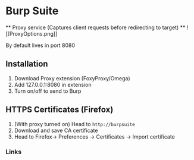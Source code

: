 # Burp Suite
** Proxy service (Captures client requests before redirecting to target) **
![[ProxyOptions.png]]

By default lives in port 8080

## Installation
1. Download Proxy extension (FoxyProxy/Omega)
2. Add 127.0.0.1:8080 in extension
3. Turn on/off to send to Burp

## HTTPS Certificates (Firefox)
1. (With proxy turned on) Head to `http://burpsuite`
2. Download and save CA certificate
3. Head to Firefox-> Preferences -> Certificates -> Import certificate


### Links
